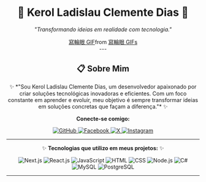 <div align="center">

# 🌟 **Kerol Ladislau Clemente Dias** 🌟  
 *"Transformando ideias em realidade com tecnologia."*
<!-- SVG de Madara -->
<div class="tenor-gif-embed" data-postid="3480943121856555330" data-share-method="host" data-aspect-ratio="1.76596" data-width="100%"><a href="https://tenor.com/view/%E5%AF%AB%E8%BC%AA%E7%9C%BC-gif-3480943121856555330">寫輪眼 GIF</a>from <a href="https://tenor.com/search/%E5%AF%AB%E8%BC%AA%E7%9C%BC-gifs">寫輪眼 GIFs</a></div> <script type="text/javascript" async src="https://tenor.com/embed.js"></script>
---

## <div align="center">📋 **Sobre Mim**</div>
<div align="center">
✨ *"Sou Kerol Ladislau Clemente Dias, um desenvolvedor apaixonado por criar soluções tecnológicas inovadoras e eficientes. Com um foco constante em aprender e evoluir, meu objetivo é sempre transformar ideias em soluções concretas que façam a diferença."* ✨

**Conecte-se comigo:**
<div>
  <a href="https://github.com/keroldias123" target="_blank">
    <img src="https://img.shields.io/badge/GitHub-181717?style=for-the-badge&logo=github&logoColor=white" alt="GitHub"/>
  </a>
  <a href="https://www.facebook.com/seuusuario" target="_blank">
    <img src="https://img.shields.io/badge/Facebook-1877F2?style=for-the-badge&logo=facebook&logoColor=white" alt="Facebook"/>
  </a>
  <a href="https://twitter.com/seuusuario" target="_blank">
    <img src="https://img.shields.io/badge/X-1DA1F2?style=for-the-badge&logo=twitter&logoColor=white" alt="X"/>
  </a>
  <a href="https://www.instagram.com/seuusuario" target="_blank">
    <img src="https://img.shields.io/badge/Instagram-E4405F?style=for-the-badge&logo=instagram&logoColor=white" alt="Instagram"/>
  </a>
</div>

</div>
</div>

---
<div align="center">
  
✨ **Tecnologias que utilizo em meus projetos:** ✨
 <div>
        <img src="https://img.shields.io/badge/Next.js-000000?style=for-the-badge&logo=nextdotjs&logoColor=white" alt="Next.js" />
        <img src="https://img.shields.io/badge/React-20232A?style=for-the-badge&logo=react&logoColor=61DAFB" alt="React.js" />
        <img src="https://img.shields.io/badge/JavaScript-F7DF1E?style=for-the-badge&logo=javascript&logoColor=black" alt="JavaScript" />
        <img src="https://img.shields.io/badge/HTML-E34F26?style=for-the-badge&logo=html5&logoColor=white" alt="HTML" />
        <img src="https://img.shields.io/badge/CSS-1572B6?style=for-the-badge&logo=css3&logoColor=white" alt="CSS" />
         <img src="https://img.shields.io/badge/Node.js-43853D?style=for-the-badge&logo=node.js&logoColor=white" alt="Node.js" />
        <img src="https://img.shields.io/badge/C%23-239120?style=for-the-badge&logo=c-sharp&logoColor=white" alt="C#" />
          <img src="https://img.shields.io/badge/MySQL-4479A1?style=for-the-badge&logo=mysql&logoColor=white" alt="MySQL" />
       <img src="https://img.shields.io/badge/PostgreSQL-336791?style=for-the-badge&logo=postgresql&logoColor=white" alt="PostgreSQL" />
      </div>
</div>

---
    
   



